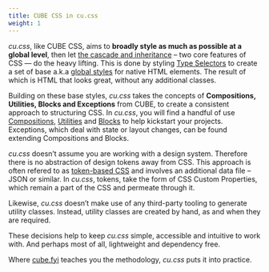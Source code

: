 ```yaml
---
title: CUBE CSS in cu.css
weight: 1
---
```


*cu.css*, like CUBE CSS, aims to **broadly style as much as possible at a global level**, then let [the cascade and inheritance](https://developer.mozilla.org/en-US/docs/Learn/CSS/Building_blocks/Cascade_and_inheritance) – two core features of CSS — do the heavy lifting. This is done by styling [Type Selectors](https://developer.mozilla.org/en-US/docs/Learn/CSS/Building_blocks/Selectors#types_of_selectors) to create a set of base a.k.a [global styles](/docs/global/) for native HTML elements. The result of which is HTML that looks great, without any additional classes.

Building on these base styles, *cu.css* takes the concepts of **Compositions, Utilities, Blocks and Exceptions** from CUBE, to create a consistent approach to structuring CSS. In *cu.css*, you will find a handful of use [Compositions](/docs/compositions/), [Utilities](/docs/utilities/) and [Blocks](/docs/blocks/) to help kickstart your projects. Exceptions, which deal with state or layout changes, can be found extending Compositions and Blocks.

*cu.css* doesn’t assume you are working with a design system. Therefore there is no abstraction of design tokens away from CSS. This approach is often refered to as [token-based CSS](https://cube.fyi/utility.html#token-based-css) and involves an additional data file – JSON or similar. In *cu.css*, tokens, take the form of CSS Custom Properties, which remain a part of the CSS and permeate through it. 

Likewise, *cu.css* doesn’t make use of any third-party tooling to generate utility classes. Instead, utility classes  are created by hand, as and when they are required. 

These decisions help to keep *cu.css* simple, accessible and intuitive to work with. And perhaps most of all, lightweight and dependency free. 

Where [cube.fyi](https://cube.fyi/) teaches you the methodology, *cu.css* puts it into practice.